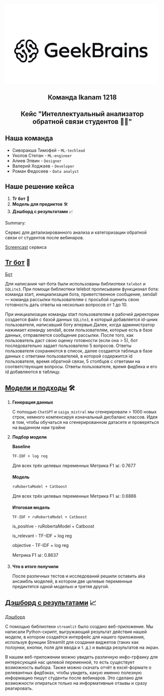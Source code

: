 <p align="center">
    <img src="./logo.jpg" alt="Логотип проекта" width="500" style="display: inline-block; vertical-align: middle; margin-right: 10px;"/>  <br/>
     <H2 align="center">Команда Ikanam 1218</H2> 
    <H2 align="center">Кейс "Интеллектуальный анализатор обратной связи студентов 🙋‍♂"</H2> 
</p>

## Наша команда 
- Сиворакша Тимофей -  `ML-techlead`
- Уколов Степан -  `ML-engineer`
- Алиев Элвин -  `Designer`
- Валерий Ходжаев -  `Developer`
- Роман Федосеев -  `Data analyst`


## Наше решение кейса


1. __Тг бот__ 💬
2. __Модель для предиктов__ 🛠️
3. __Дэшборд с результатами__ 📈

Summary:

Сервис для детализированного анализа и категоризации обратной связи от студентов после вебинаров.

[Screencast](https://drive.google.com/drive/folders/11LHpT0U2XkTOFveiDEivRpTK--nC6RiL?usp=share_link) сервиса

## [Тг бот](./telegram_bot) 💬

[Бот](https://t.me/ikanam1218bot)

Для написания чат-бота были использованы библиотеки `telebot` и `SQLite3`. При помощи библиотеки telebot прописываем функционал бота: команда start, инициализация бота, приветственное сообщение, sendall — команда рассылки пользователям с просьбой оценить свою готовность дать ответы на несколько вопросов от 1 до 10.

При инициализации команды start пользователям в рабочей директории создается файл с базой данных `SQLite3`, в который добавляется id-шник пользователя, написавший боту впервые.Далее, когда администратор нажимает команду sendall, всем пользователям, которые есть в базе данных, отправляется сообщение рассылки.
После того, как пользователь даст свою оценку готовности (если она > 5), бот последовательно задает пользователю 5 вопросов. Ответы пользователя сохраняются в список, далее создается таблица в базе данных с ответами пользователей, в которой содержится id пользователя, время обратной связи, 5 столбцов с ответами на соответствующие вопросы. Ответы пользователя, время фидбека и его id добавляются в таблицу.

## [Модели и подходы](./models) 🛠️

1. __Генерация данных__
   
    С попощью `ChatGPT` и `saiga_mistral` мы сгенерировали > 1000 новых строк, немного компенсируя изначальный дисбаланс классов. Идея в том, чтобы обучаться на сгенерированном датасете и проверяться на выданном нам трэйне
   
2. __Подбор модели__

   __Baseline__
   ```
   TF-IDF + log reg 
   ```
   Для всех трёх целевых переменных
   Метрика F1 📊: 0.7677

   __Модель__
   ```
   ruRobertaModel + Catboost
   ```
   Для всех трёх целевых переменных
   Метрика F1 📊: 0.6886

   __Итоговая модель__
   ```
   TF-IDF + ruRobertaModel + Catboost 
   ```
   is_positive -  ruRobertaModel + Catboost
   
   is_relevant - TF-IDF + log reg
   
   objective - TF-IDF + log reg
   
   Метрика F1 📊: 0.8637

 
3. __Что в итоге получили__

    После различных тестов и исследований решили оставить aka ансамбль моделей, в котором две целевые переменные предиктятся одной моделью и третяя другой.

## [Дэшборд с результатами](https://github.com/Y1OV/dashboard/tree/main) 📈

[Дэшборд](https://dashboard-2qpmhdds7e2ccdnvkb5b6v.streamlit.app)

С помощью библиотеки `streamlit` было создано веб-приложение. Мы написали Python-скрипт, выгружающий результат действия нашей модели, в котором создаётся интерфейс для нашего приложения, используя функции Streamlit для создания виджетов (таких как ползунки, кнопки, поля для ввода и т. д.) и вывода результатов на экран.

В нашем веб-приложении можно увидеть различную инфо-грфаику для интересующей нас целевой переменной, то есть существует возможность выбора. Также можно скачать отчёт в excel-формате о релевантных фидбэках, чтобы увидеть, какую именно полезную информацию пишут студенты после вебинаров. Это сделано для возможности опираться только на информативные отзывы и сразу реагировать.
